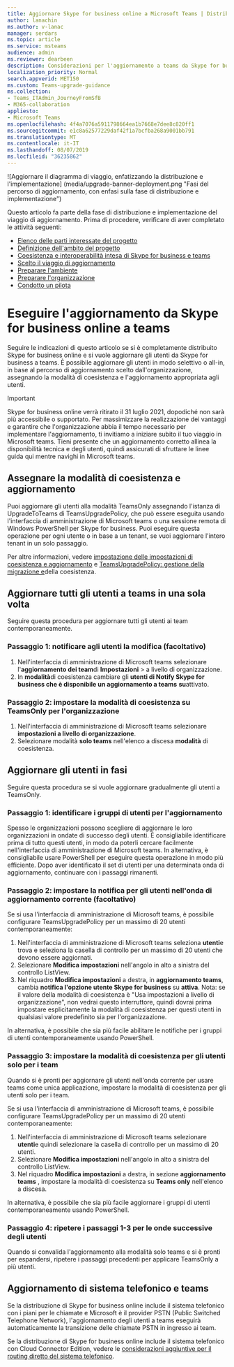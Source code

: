 ```yaml
---
title: Aggiornare Skype for business online a Microsoft Teams | Distribuire
author: lanachin
ms.author: v-lanac
manager: serdars
ms.topic: article
ms.service: msteams
audience: admin
ms.reviewer: dearbeen
description: Considerazioni per l'aggiornamento a teams da Skype for business online
localization_priority: Normal
search.appverid: MET150
ms.custom: Teams-upgrade-guidance
ms.collection:
- Teams_ITAdmin_JourneyFromSfB
- M365-collaboration
appliesto:
- Microsoft Teams
ms.openlocfilehash: 4f4a7076a5911798664ea1b7668e7dee8c820ff1
ms.sourcegitcommit: e1c8a62577229daf42f1a7bcfba268a9001bb791
ms.translationtype: MT
ms.contentlocale: it-IT
ms.lasthandoff: 08/07/2019
ms.locfileid: "36235862"
---
```

![Aggiornare il diagramma di viaggio, enfatizzando la distribuzione e l'implementazione] (media/upgrade-banner-deployment.png "Fasi del percorso di aggiornamento, con enfasi sulla fase di distribuzione e implementazione")

Questo articolo fa parte della fase di distribuzione e implementazione del viaggio di aggiornamento. Prima di procedere, verificare di aver completato le attività seguenti:

- [Elenco delle parti interessate del progetto](upgrade-enlist-stakeholders.md)
- [Definizione dell'ambito del progetto](https://aka.ms/SkypetoTeams-Scope)
- [Coesistenza e interoperabilità intesa di Skype for business e teams](https://aka.ms/SkypeToTeams-Coexist)
- [Scelto il viaggio di aggiornamento](upgrade-and-coexistence-of-skypeforbusiness-and-teams.md)
- [Preparare l'ambiente](https://aka.ms/SkypeToTeams-TechnicalReadiness)
- [Preparare l'organizzazione](https://aka.ms/SkypeToTeams-UserReadiness)
- [Condotto un pilota](https://aka.ms/SkypeToTeams-Pilot)

# <a name="upgrade-from-skype-for-business-online-to-teams"></a>Eseguire l'aggiornamento da Skype for business online a teams

Seguire le indicazioni di questo articolo se si è completamente distribuito Skype for business online e si vuole aggiornare gli utenti da Skype for business a teams. È possibile aggiornare gli utenti in modo selettivo o all-in, in base al percorso di aggiornamento scelto dall'organizzazione, assegnando la modalità di coesistenza e l'aggiornamento appropriata agli utenti.

> [!IMPORTANT]
> Skype for business online verrà ritirato il 31 luglio 2021, dopodiché non sarà più accessibile o supportato. Per massimizzare la realizzazione dei vantaggi e garantire che l'organizzazione abbia il tempo necessario per implementare l'aggiornamento, ti invitiamo a iniziare subito il tuo viaggio in Microsoft teams. Tieni presente che un aggiornamento corretto allinea la disponibilità tecnica e degli utenti, quindi assicurati di sfruttare le linee guida qui mentre navighi in Microsoft teams.

## <a name="assign-the-coexistence-and-upgrade-mode"></a>Assegnare la modalità di coesistenza e aggiornamento

Puoi aggiornare gli utenti alla modalità TeamsOnly assegnando l'istanza di UpgradeToTeams di TeamsUpgradePolicy, che può essere eseguita usando l'interfaccia di amministrazione di Microsoft teams o una sessione remota di Windows PowerShell per Skype for business. Puoi eseguire questa operazione per ogni utente o in base a un tenant, se vuoi aggiornare l'intero tenant in un solo passaggio. 

Per altre informazioni, vedere [impostazione delle impostazioni di coesistenza e aggiornamento](https://aka.ms/SkypeToTeams-SetCoexistence) e [TeamsUpgradePolicy: gestione della migrazione e](migration-interop-guidance-for-teams-with-skype.md#teamsupgradepolicy-managing-migration-and-co-existence)della coesistenza.

## <a name="upgrade-all-users-to-teams-at-one-time"></a>Aggiornare tutti gli utenti a teams in una sola volta

Seguire questa procedura per aggiornare tutti gli utenti ai team contemporaneamente.

### <a name="step-1-notify-the-users-of-the-change-optional"></a>Passaggio 1: notificare agli utenti la modifica (facoltativo)

1. Nell'interfaccia di amministrazione di Microsoft teams selezionare l'**aggiornamento dei team**di **Impostazioni** > a livello di organizzazione.
2. In **modalità**di coesistenza cambiare gli **utenti di Notify Skype for business che è disponibile un aggiornamento a teams** **su**attivato.

### <a name="step-2-set-the-coexistence-mode-to-teamsonly-for-the-organization"></a>Passaggio 2: impostare la modalità di coesistenza su TeamsOnly per l'organizzazione

1. Nell'interfaccia di amministrazione di Microsoft teams selezionare **impostazioni a livello di organizzazione**.
2. Selezionare modalità **solo teams** nell'elenco a discesa **modalità** di coesistenza.

## <a name="upgrade-users-in-stages"></a>Aggiornare gli utenti in fasi

Seguire questa procedura se si vuole aggiornare gradualmente gli utenti a TeamsOnly.

### <a name="step-1-identify-groups-of-users-for-upgrade"></a>Passaggio 1: identificare i gruppi di utenti per l'aggiornamento

Spesso le organizzazioni possono scegliere di aggiornare le loro organizzazioni in ondate di successo degli utenti.  È consigliabile identificare prima di tutto questi utenti, in modo da poterli cercare facilmente nell'interfaccia di amministrazione di Microsoft teams. In alternativa, è consigliabile usare PowerShell per eseguire questa operazione in modo più efficiente. Dopo aver identificato il set di utenti per una determinata onda di aggiornamento, continuare con i passaggi rimanenti.

### <a name="step-2-set-notification-for-the-users-in-the-current-upgrade-wave-optional"></a>Passaggio 2: impostare la notifica per gli utenti nell'onda di aggiornamento corrente (facoltativo)

Se si usa l'interfaccia di amministrazione di Microsoft teams, è possibile configurare TeamsUpgradePolicy per un massimo di 20 utenti contemporaneamente:
1. Nell'interfaccia di amministrazione di Microsoft teams seleziona **utenti**e trova e seleziona la casella di controllo per un massimo di 20 utenti che devono essere aggiornati. 
2. Selezionare **Modifica impostazioni** nell'angolo in alto a sinistra del controllo ListView. 
3. Nel riquadro **Modifica impostazioni** a destra, in **aggiornamento teams**, cambia **notifica l'opzione utente Skype for business** su **attiva**. Nota: se il valore della modalità di coesistenza è "Usa impostazioni a livello di organizzazione", non vedrai questo interruttore, quindi dovrai prima impostare esplicitamente la modalità di coesistenza per questi utenti in qualsiasi valore predefinito sia per l'organizzazione.

In alternativa, è possibile che sia più facile abilitare le notifiche per i gruppi di utenti contemporaneamente usando PowerShell. 

### <a name="step-3-set-the-coexistence-mode-for-users-to-teams-only"></a>Passaggio 3: impostare la modalità di coesistenza per gli utenti solo per i team

Quando si è pronti per aggiornare gli utenti nell'onda corrente per usare teams come unica applicazione, impostare la modalità di coesistenza per gli utenti solo per i team.

Se si usa l'interfaccia di amministrazione di Microsoft teams, è possibile configurare TeamsUpgradePolicy per un massimo di 20 utenti contemporaneamente:
1. Nell'interfaccia di amministrazione di Microsoft teams selezionare **utenti**e quindi selezionare la casella di controllo per un massimo di 20 utenti.
2. Selezionare **Modifica impostazioni** nell'angolo in alto a sinistra del controllo ListView.
3. Nel riquadro **Modifica impostazioni** a destra, in sezione **aggiornamento teams** , impostare la modalità di coesistenza su **Teams only** nell'elenco a discesa.

In alternativa, è possibile che sia più facile aggiornare i gruppi di utenti contemporaneamente usando PowerShell. 

### <a name="step-4-repeat-steps-1-3-for-successive-waves-of-users"></a>Passaggio 4: ripetere i passaggi 1-3 per le onde successive degli utenti

Quando si convalida l'aggiornamento alla modalità solo teams e si è pronti per espandersi, ripetere i passaggi precedenti per applicare TeamsOnly a più utenti.  


## <a name="phone-system-and-teams-upgrade"></a>Aggiornamento di sistema telefonico e teams

Se la distribuzione di Skype for business online include il sistema telefonico con i piani per le chiamate e Microsoft è il provider PSTN (Public Switched Telephone Network), l'aggiornamento degli utenti a teams eseguirà automaticamente la transizione delle chiamate PSTN in ingresso ai team.

Se la distribuzione di Skype for business online include il sistema telefonico con Cloud Connector Edition, vedere le [considerazioni aggiuntive per il routing diretto del sistema telefonico](2-envision-make-my-service-decisions-direct-routing.md).
